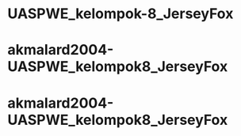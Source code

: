 # UASPWE_kelompok-8_JerseyFox
# akmalard2004-UASPWE_kelompok8_JerseyFox
# akmalard2004-UASPWE_kelompok8_JerseyFox
